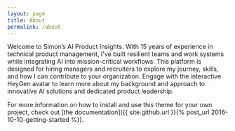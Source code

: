 ```yaml
---
layout: page
title: About
permalink: /about
---
```


Welcome to Simon’s AI Product Insights. With 15 years of experience in technical product management, I've built resilient teams and work systems while integrating AI into mission-critical workflows. This platform is designed for hiring managers and recruiters to explore my journey, skills, and how I can contribute to your organization. Engage with the interactive HeyGen avatar to learn more about my background and approach to innovative AI solutions and dedicated product leadership. 

For more information on how to install and use this theme for your own project, check out [the documentation]({{ site.github.url }}{% post_url 2016-10-10-getting-started %}).
